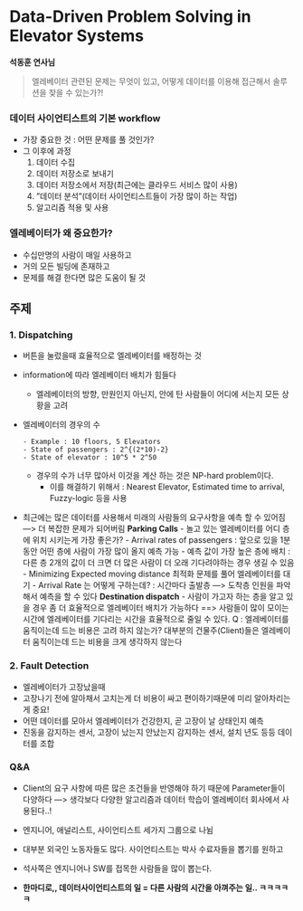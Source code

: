# Data-Driven Problem Solving in Elevator Systems

**석동훈 연사님**

> 엘레베이터 관련된 문제는 무엇이 있고, 어떻게 데이터를 이용해 접근해서 솔루션을 찾을 수 있는가?!

### 데이터 사이언티스트의 기본 workflow
- 가장 중요한 것 : 어떤 문제를 풀 것인가? 
- 그 이후에 과정
    1. 데이터 수집
    2. 데이터 저장소로 보내기
    3. 데이터 저장소에서 저장(최근에는 클라우드 서비스 많이 사용)
    4. ”데이터 분석”(데이터 사이언티스트들이 가장 많이 하는 작업)
    5. 알고리즘 적용 및 사용

### 엘레베이터가 왜 중요한가?
- 수십만명의 사람이 매일 사용하고
- 거의 모든 빌딩에 존재하고
- 문제를 해결 한다면 많은 도움이 될 것


## 주제
### **1. Dispatching**
- 버튼을 눌렀을때 효율적으로 엘레베이터를 배정하는 것
- information에 따라 엘레베이터 배치가 힘들다
	- 엘레베이터의 방향, 만원인지 아닌지, 안에 탄 사람들이 어디에 서는지 모든 상황을 고려
- 엘레베이터의 경우의 수
    ```
    - Example : 10 floors, 5 Elevators
    - State of passengers : 2^{(2*10)-2}
    - State of elevator : 10^5 * 2^50
    ```
  - 경우의 수가 너무 많아서 이것을 계산 하는 것은 NP-hard problem이다.
	- 이를 해결하기 위해서 : Nearest Elevator, Estimated time to arrival, Fuzzy-logic 등을 사용

- 최근에는 많은 데이터를 사용해서 미래의 사람들의 요구사항을 예측 할 수 있어짐 —> 더 복잡한 문제가 되어버림
    **Parking Calls**
      - 놀고 있는 엘레베이터를 어디 층에 위치 시키는게 가장 좋은가?
      - Arrival rates of passengers : 앞으로 있을 1분동안 어떤 층에 사람이 가장 많이 올지 예측 가능
      - 예측 값이 가장 높은 층에 배치 : 다른 층 2개의 값이 더 크면 더 많은 사람이 더 오래 기다려야하는 경우 생길 수 있음
      - Minimizing Expected moving distance 최적화 문제를 풀어 엘레베이터를 대기
      - Arrival Rate 는 어떻게 구하는데?
        : 시간마다 출발층 —> 도착층 인원을 파악해서 예측을 할 수 있다
    **Destination dispatch**
      - 사람이 가고자 하는 층을 알고 있을 경우 좀 더 효율적으로 엘레베이터 배치가 가능하다
        ==> 사람들이 많이 모이는 시간에 엘레베이터를 기다리는 시간을 효율적으로 줄일 수 있다.
  Q : 엘레베이터를 움직이는데 드는 비용은 고려 하지 않는가? 대부분의 건물주(Client)들은 엘레베이터 움직이는데 드는 비용을 크게 생각하지 않는다

### **2. Fault Detection**
- 엘레베이터가 고장났을때
- 고장나기 전에 알아채서 고치는게 더 비용이 싸고 편이하기때문에 미리 알아차리는게 중요!
- 어떤 데이터를 모아서 엘레베이터가 건강한지, 곧 고장이 날 상태인지 예측
- 진동을 감지하는 센서, 고장이 났는지 안났는지 감지하는 센서, 설치 년도 등등 데이터를 조합

### Q&A
- Client의 요구 사항에 따른 많은 조건들을 반영해야 하기 때문에 Parameter들이 다양하다
    —> 생각보다 다양한 알고리즘과 데이터 학습이 엘레베이터 회사에서 사용된다..!

- 엔지니어, 애널리스트, 사이언티스트 세가지 그룹으로 나뉨
- 대부분 외국인 노동자들도 많다. 사이언티스트는 박사 수료자들을 뽑기를 원하고
- 석사쪽은 엔지니어나 SW를 접목한 사람들을 많이 뽑는다.

- **한마디로,, 데이터사이언티스트의 일 = 다른 사람의 시간을 아껴주는 일.. ㅋㅋㅋㅋㅋ**
